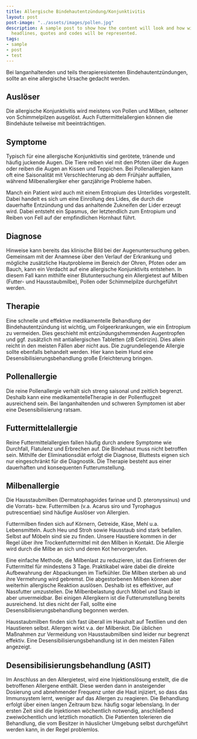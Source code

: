 ```yaml
---
title: Allergische Bindehautentzündung/Konjunktivitis
layout: post
post-image: "../assets/images/pollen.jpg"
description: A sample post to show how the content will look and how will different
  headlines, quotes and codes will be represented.
tags:
- sample
- post
- test
---
```



Bei langanhaltenden und teils therapieresistenten Bindehautentzündungen, sollte an eine allergische Ursache gedacht werden.

## Auslöser

Die allergische Konjunktivitis wird meistens von Pollen und Milben, seltener von Schimmelpilzen ausgelöst. Auch Futtermittelallergien können die Bindehäute teilweise mit beeinträchtigen. 

## Symptome

Typisch für eine allergische Konjunktivitis sind gerötete, tränende und häufig juckende Augen. Die Tiere reiben viel mit den Pfoten über die Augen oder reiben die Augen an Kissen und Teppichen. Bei Pollenallergien kann oft eine Saisonalität mit Verschlechterung ab dem Frühjahr auffallen, während Milbenallergiker eher ganzjährige Probleme haben.

Manch ein Patient wird auch mit einem Entropium des Unterlides vorgestellt. Dabei handelt es sich um eine Einrollung des Lides, die durch die dauerhafte Entzündung und das anhaltende Zukneifen der Lider erzeugt wird. Dabei entsteht ein Spasmus, der letztendlich zum Entropium und Reiben von Fell auf der empfindlichen Hornhaut führt. 

## Diagnose

Hinweise kann bereits das klinische Bild bei der Augenuntersuchung geben. Gemeinsam mit der Anamnese über den Verlauf der Erkrankung und mögliche zusätzliche Hautprobleme im Bereich der Ohren, Pfoten oder am Bauch, kann ein Verdacht auf eine allergische Konjunktivits entstehen. In diesem Fall kann mithilfe einer Blutuntersuchung ein Allergietest auf Milben (Futter- und Hausstaubmilbe), Pollen oder Schimmelpilze durchgeführt werden. 

## Therapie

Eine schnelle und effektive medikamentelle Behandlung der Bindehautentzündung ist wichtig, um Folgeerkrankungen, wie ein Entropium zu vermeiden. Dies geschieht mit entzündungshemmenden Augentropfen und ggf. zusätzlich mit antiallergischen Tabletten (zB Cetirizin). Dies allein reicht in den meisten Fällen aber nicht aus. Die zugrundeliegende Allergie sollte ebenfalls behandelt werden. Hier kann beim Hund eine Desensibilisierungsbehandlung große Erleichterung bringen. 

## Pollenallergie 

Die reine Pollenallergie verhält sich streng saisonal und zeitlich begrenzt. Deshalb kann eine medikamentelleTherapie in der Pollenflugzeit ausreichend sein. Bei langanhaltenden und schweren Symptomen ist aber eine Desensibilisierung ratsam.

## Futtermittelallergie

Reine Futtermittelallergien fallen häufig durch andere Symptome wie Durchfall, Flatulenz und Erbrechen auf. Die Bindehaut muss nicht betroffen sein. Mithilfe der Eliminationsdiät erfolgt die Diagnose, Bluttests eignen sich nur eingeschränkt für die Diagnostik. Die Therapie besteht aus einer dauerhaften und konsequenten Futterumstellung.

## Milbenallergie

Die Hausstaubmilben (Dermatophagoides farinae und D. pteronyssinus) und die Vorrats- bzw. Futtermilben (v.a. Acarus siro und Tyrophagus putrescentiae) sind häufige Auslöser von Allergien. 

Futtermilben finden sich auf Körnern, Getreide, Käse, Mehl u.a. Lebensmitteln. Auch Heu und Stroh sowie Hausstaub sind stark befallen. Selbst auf Möbeln sind sie zu finden.  Unsere Haustiere kommen in der Regel über ihre Trockenfuttermittel mit den Milben in Kontakt. Die Allergie wird durch die Milbe an sich und deren Kot hervorgerufen. 

Eine einfache Methode, die Milbenlast zu reduzieren, ist das Einfrieren der Futtermittel für mindestens 3 Tage.  Praktikabel wäre dabei die direkte Aufbewahrung der Abpackungen im Tiefkühler. Die Milben sterben ab und ihre Vermehrung wird gebremst. Die abgestorbenen Milben können aber weiterhin allergische Reaktion auslösen. Deshalb ist es effektiver, auf Nassfutter umzustellen. Die Milbenbelastung durch Möbel und Staub ist aber unvermeidbar. Bei einigen Allergikern ist die Futterumstellung bereits ausreichend. Ist dies nicht der Fall, sollte eine Desensibilisierungsbehandlung begonnen werden.

Hausstaubmilben finden sich fast überall im Haushalt auf Textilien und den Haustieren selbst. Allergen wirkt v.a. der Milbenkot. Die üblichen Maßnahmen zur Vermeidung von Hausstaubmilben sind leider nur begrenzt effektiv. Eine Desensibilisierungsbehandlung ist in den meisten Fällen angezeigt. 


## Desensibilisierungsbehandlung (ASIT)

Im Anschluss an den Allergietest, wird eine Injektionslösung erstellt, die die betroffenen Allergene enthält. Diese werden dann in ansteigender Dosierung und abnehmender Frequenz unter die Haut injiziert, so dass das Immunsystem lernt, weniger auf das Allergen zu reagieren. Die Behandlung erfolgt über einen langen Zeitraum bzw. häufig sogar lebenslang. In der ersten Zeit sind die Injektionen wöchentlich notwendig, anschließend zweiwöchentlich und letztlich monatlich. Die Patienten tolerieren die Behandlung, die vom Besitzer in häuslicher Umgebung selbst durchgeführt werden kann, in der Regel problemlos. 